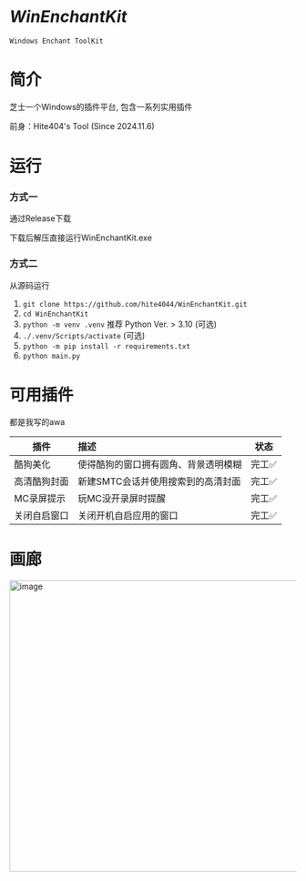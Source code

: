 # _WinEnchantKit_

`Windows Enchant ToolKit`

# 简介
芝士一个Windows的插件平台, 包含一系列实用插件

前身：Hite404's Tool (Since 2024.11.6)

# 运行

### 方式一

通过Release下载

下载后解压直接运行WinEnchantKit.exe

### 方式二

从源码运行

1. `git clone https://github.com/hite4044/WinEnchantKit.git`
2. `cd WinEnchantKit`
3. `python -m venv .venv` 推荐 Python Ver. > 3.10 (可选)
4. `./.venv/Scripts/activate` (可选)
5. `python -m pip install -r requirements.txt`
6. `python main.py`

# 可用插件 

都是我写的awa

| 插件          | 描述                                  | 状态   |
|---------------|:--------------------------------------|--------|
| 酷狗美化      | 使得酷狗的窗口拥有圆角、背景透明模糊  | 完工✅ |
| 高清酷狗封面  | 新建SMTC会话并使用搜索到的高清封面    | 完工✅ |
| MC录屏提示    | 玩MC没开录屏时提醒                    | 完工✅ |
| 关闭自启窗口  | 关闭开机自启应用的窗口                | 完工✅ |


# 画廊
<img width="512" height="512" alt="image" src="https://github.com/user-attachments/assets/85f56c5f-56af-46a5-8cad-24ac6f7e0da6" />
